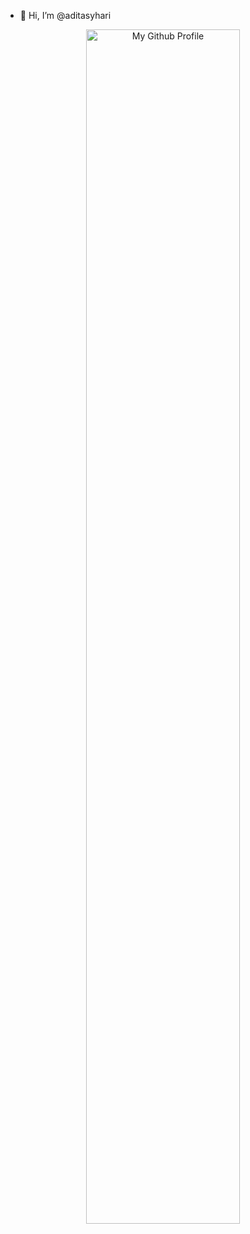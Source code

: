 - 👋 Hi, I’m @aditasyhari

<center>
  <img style="width: 70%;" alt="My Github Profile" src="assets/gif_adit.gif"> </img>
</center>
